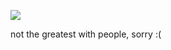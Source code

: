 ![](https://komarev.com/ghpvc/?username=your-github-piercedskin&color=lightgrey&label=witnesses&base=1000) 

not the greatest with people, sorry :(
